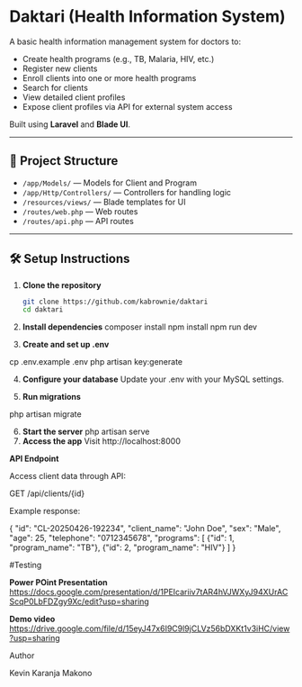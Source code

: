 # Daktari (Health Information System)

A basic health information management system for doctors to:
- Create health programs (e.g., TB, Malaria, HIV, etc.)
- Register new clients
- Enroll clients into one or more health programs
- Search for clients
- View detailed client profiles
- Expose client profiles via API for external system access

Built using **Laravel** and **Blade UI**.

---

## 📂 Project Structure

- `/app/Models/` — Models for Client and Program
- `/app/Http/Controllers/` — Controllers for handling logic
- `/resources/views/` — Blade templates for UI
- `/routes/web.php` — Web routes
- `/routes/api.php` — API routes

---

## 🛠️ Setup Instructions

1. **Clone the repository**
   ```bash
   git clone https://github.com/kabrownie/daktari
   cd daktari

2. **Install dependencies**
composer install
npm install
npm run dev

3. **Create and set up .env**

cp .env.example .env
php artisan key:generate

4. **Configure your database**
Update your .env with your MySQL settings.

5. **Run migrations**

php artisan migrate

6. **Start the server**
php artisan serve
7. **Access the app**
Visit http://localhost:8000


**API Endpoint**

Access client data through API:

GET /api/clients/{id}

Example response:

{
  "id": "CL-20250426-192234",
  "client_name": "John Doe",
  "sex": "Male",
  "age": 25,
  "telephone": "0712345678",
  "programs": [
    {"id": 1, "program_name": "TB"},
    {"id": 2, "program_name": "HIV"}
  ]
}


#Testing

**Power POint Presentation**
https://docs.google.com/presentation/d/1PEIcariiv7tAR4hVJWXyJ94XUrACScqP0LbFDZgy9Xc/edit?usp=sharing

**Demo video**
https://drive.google.com/file/d/15eyJ47x6I9C9l9jCLVz56bDXKt1v3iHC/view?usp=sharing



Author

Kevin Karanja Makono
